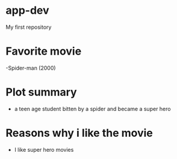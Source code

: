# app-dev
My first repository

# Favorite movie
-Spider-man (2000)

# Plot summary
- a teen age student bitten by a spider and became a super hero
 
# Reasons why i like the movie
- I like super hero movies
